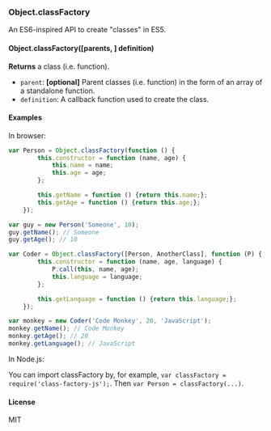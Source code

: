 ### Object.classFactory

An ES6-inspired API to create "classes" in ES5.

#### Object.classFactory([parents, ] definition)

__Returns__ a class (i.e. function).

+ `parent`: __[optional]__ Parent classes (i.e. function) in the form of an array of a standalone function.
+ `definition`: A callback function used to create the class.

#### Examples

In browser:

~~~js
var Person = Object.classFactory(function () {
        this.constructor = function (name, age) {
            this.name = name;
            this.age = age;
        };

        this.getName = function () {return this.name;};
        this.getAge = function () {return this.age;};
    });

var guy = new Person('Someone', 10);
guy.getName(); // Someone
guy.getAge(); // 10

var Coder = Object.classFactory([Person, AnotherClass], function (P) { // P becomes the shorthand of Person
        this.constructor = function (name, age, language) {
            P.call(this, name, age);
            this.language = language;
        };

        this.getLanguage = function () {return this.language;};
    });

var monkey = new Coder('Code Monkey', 20, 'JavaScript');
monkey.getName(); // Code Monkey
monkey.getAge(); // 20
monkey.getLanguage(); // JavaScript
~~~

In Node.js:

You can import classFactory by, for example, `var classFactory = require('class-factory-js');`. Then `var Person = classFactory(...)`.

#### License

MIT